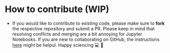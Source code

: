 # How to contribute (WIP)

- If you would like to contribute to existing code, please make sure to **fork** the respective repository and submit a PR. Please keep in mind that resolving 
conflicts and merging are a bit annoying for Jupyter Notebooks. If you are new to collaborating on GitHub, the 
instructions [here](https://www.earthdatascience.org/courses/intro-to-earth-data-science/git-github/github-collaboration/) might be helpul. Happy sciencing 💻 🌊
